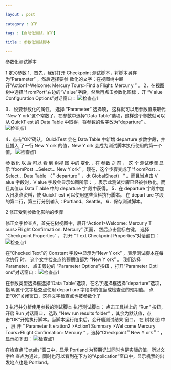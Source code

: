 ```yaml
---

layout : post

category : QTP

tags : [自动化测试，QTP]

title : 参数化测试脚本

---
```


参数化测试脚本

1  定义参数
1．首先，我们打开 Checkpoint 测试脚本，将脚本另存为“Parameter” ，然后选择要参
数化的文字：在视图树中展开“Action1>Welcome: Mercury Tours>Find  a Flight: Mercur y  ” 。
2．在视图树中选择“f romPort”右边的“V alue”字段，然后再点击参数化图标 ，开
“V alue Configuration Options”对话窗口：
![](http://charisma.u.qiniudn.com/QQ%E6%88%AA%E5%9B%BE20131114.png "检查点1")


3． 设要参数化的属性， 选择 “Parameter” 选择项， 这样就可以用参数值来取代 “New 
Y ork”这个常数了，在参数中选择“Data  Table”选项，这样这个参数就可以从 QuickT est
的 Data Table 中取得，将参数的名字改为“departure” 。
![](http://charisma.u.qiniudn.com/QQ%E6%88%AA%E5%9B%BE20131114160909.png "检查点1")


4．点击“OK”确认，QuickTest 会在 Data  Table 中新增 departure 参数字段，并且插入
了一行 New  Y ork 的值，New Y ork  会成为测试脚本执行使用的第一个值。
![](http://charisma.u.qiniudn.com/2013%E5%8F%82%E6%95%B0%E5%8C%96QQ%E6%88%AA%E5%9B%BE20131114160939.png "检查点1")


参 数化 以 后 可以 看 到 树视 图 中的 变化 ，在 参数 之 前 ， 这 个 测试步骤 显 示
“foomPost …Select… New Y ork” ，现在，这个步骤变成了“f oomPost …Select… Data Table
（＂departure＂，dt GlobalSheet） ” 。而且当点击 V alue 字段时，V alue 字段会显示如图所示：
，表示此测试步骤已经被参数化，而且其值从 Data  T able 中的 departure 字
段中获得。
5．在 departure  字段中加入出发点资料，使 QuickT est 可以使用这些资料执行脚本。
在 depart ure 字段的第二行，第三行分别输入：Portland、Seattle。
6．保存测试脚本。




2  修正受到参数化影响的步骤

修正文字检查点，首先在树视图中，展开“Action1>Welcome:  Mercur y   T ours>Fli ght 
Confirmati on: Mercury” 页面， 然后点击鼠标右键， 选择 “Checkpoint Properties” ， 打开 “T ext 
Checkpoint Properties”对话窗口：
![](http://charisma.u.qiniudn.com/20131114161046.png "检查点1")



在“Checked  Text”的 Constant 字段中显示为“New  Y ork” ，表示测试脚本在每次执行
时， 这个文字检查点的预期值都为 “New Y ork” 。 我们选择 Parameter， 点击旁边的 “Parameter 
Options”按钮 ，打开“Parameter Opti ons”对话窗口：
![](http://charisma.u.qiniudn.com/20131114161124.png "检查点1")



在参数类型选择框选择“Data  Table”选项，在名字选择框选择“departure”选项，指
明这个文字检查点使用 depart ure 字段中的值当成检查点的预期值。
点击“OK”关闭窗口，这样文字检查点也被参数化了

3  执行并分析使用参数的测试脚本
执行测试脚本： 点击工具栏上的 “Run” 按钮， 开启 Run 对话窗口， 选取 “New run results 
folder” ，其余为默认值，点击“OK”开始执行脚本。当脚本运行结束后，会开启测试结果
窗口。
在 树视 图 中 ， 展 开 “ Parameter  It eration2  >Action1  Summary  >Wel come  Mercury 
Tours>Fli ght Confirmation: Mercury ” ，选择“Checkpoint＂New  Y ork＂” ，显示如下图：
![](http://charisma.u.qiniudn.com/QQ20131114161344.png "检查点1")


在检查点“Details”窗口中，显示 Portland 为预期记过同时也是实际的值，所以文字检
查点为通过。同时也可以看到在下方的“Application”窗口中，显示机票的出发地点也是
Portland。